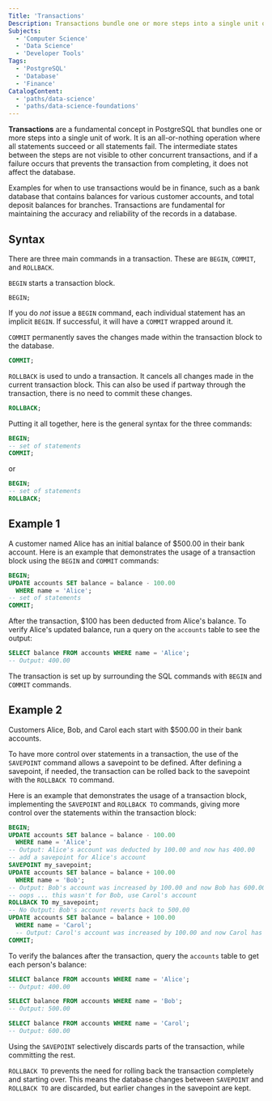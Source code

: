 ```yaml
---
Title: 'Transactions'
Description: Transactions bundle one or more steps into a single unit of work; an all-or-nothing operation where all statements succeed or all statements fail.'
Subjects:
  - 'Computer Science'
  - 'Data Science'
  - 'Developer Tools'
Tags:
  - 'PostgreSQL'
  - 'Database'
  - 'Finance'
CatalogContent:
  - 'paths/data-science'
  - 'paths/data-science-foundations'
---
```


**Transactions** are a fundamental concept in PostgreSQL that bundles one or more steps into a single unit of work. It is an all-or-nothing operation where all statements succeed or all statements fail. The intermediate states between the steps are not visible to other concurrent transactions, and if a failure occurs that prevents the transaction from completing, it does not affect the database.

Examples for when to use transactions would be in finance, such as a bank database that contains balances for various customer accounts, and total deposit balances for branches. Transactions are fundamental for maintaining the accuracy and reliability of the records in a database.

## Syntax

There are three main commands in a transaction. These are `BEGIN`, `COMMIT`, and `ROLLBACK`.

`BEGIN` starts a transaction block.

```pseudo
BEGIN;
```

If you do _not_ issue a `BEGIN` command, each individual statement has an implicit `BEGIN`. If successful, it will have a `COMMIT` wrapped around it.

`COMMIT` permanently saves the changes made within the transaction block to the database.

```sql
COMMIT;
```

`ROLLBACK` is used to undo a transaction. It cancels all changes made in the current transaction block. This can also be used if partway through the transaction, there is no need to commit these changes.

```sql
ROLLBACK;
```

Putting it all together, here is the general syntax for the three commands:

```sql
BEGIN;
-- set of statements
COMMIT;
```

or

```sql
BEGIN;
-- set of statements
ROLLBACK;
```

## Example 1

A customer named Alice has an initial balance of $500.00 in their bank account. Here is an example that demonstrates the usage of a transaction block using the `BEGIN` and `COMMIT` commands:

```sql
BEGIN;
UPDATE accounts SET balance = balance - 100.00
  WHERE name = 'Alice';
-- set of statements
COMMIT;
```

After the transaction, $100 has been deducted from Alice's balance. To verify Alice's updated balance, run a query on the `accounts` table to see the output:

```sql
SELECT balance FROM accounts WHERE name = 'Alice';
-- Output: 400.00
```

The transaction is set up by surrounding the SQL commands with `BEGIN` and `COMMIT` commands.

## Example 2

Customers Alice, Bob, and Carol each start with $500.00 in their bank accounts.

To have more control over statements in a transaction, the use of the `SAVEPOINT` command allows a savepoint to be defined. After defining a savepoint, if needed, the transaction can be rolled back to the savepoint with the `ROLLBACK TO` command.

Here is an example that demonstrates the usage of a transaction block, implementing the `SAVEPOINT` and `ROLLBACK TO` commands, giving more control over the statements within the transaction block:

```sql
BEGIN;
UPDATE accounts SET balance = balance - 100.00
  WHERE name = 'Alice';
-- Output: Alice's account was deducted by 100.00 and now has 400.00
-- add a savepoint for Alice's account
SAVEPOINT my_savepoint;
UPDATE accounts SET balance = balance + 100.00
  WHERE name = 'Bob';
-- Output: Bob's account was increased by 100.00 and now Bob has 600.00
-- oops ... this wasn't for Bob, use Carol's account
ROLLBACK TO my_savepoint;
-- No Output: Bob's account reverts back to 500.00
UPDATE accounts SET balance = balance + 100.00
  WHERE name = 'Carol';
  -- Output: Carol's account was increased by 100.00 and now Carol has 600.00
COMMIT;
```

To verify the balances after the transaction, query the `accounts` table to get each person's balance:

```sql
SELECT balance FROM accounts WHERE name = 'Alice';
-- Output: 400.00

SELECT balance FROM accounts WHERE name = 'Bob';
-- Output: 500.00

SELECT balance FROM accounts WHERE name = 'Carol';
-- Output: 600.00
```

Using the `SAVEPOINT` selectively discards parts of the transaction, while committing the rest.

`ROLLBACK TO` prevents the need for rolling back the transaction completely and starting over. This means the database changes between `SAVEPOINT` and `ROLLBACK TO` are discarded, but earlier changes in the savepoint are kept.
